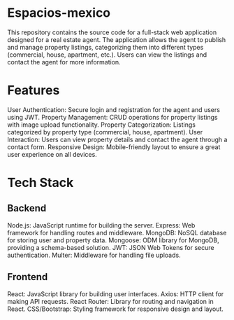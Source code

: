 # Espacios-mexico
This repository contains the source code for a full-stack web application designed for a real estate agent. The application allows the agent to publish and manage property listings, categorizing them into different types (commercial, house, apartment, etc.). Users can view the listings and contact the agent for more information.

# Features 
User Authentication: Secure login and registration for the agent and users using JWT.
Property Management: CRUD operations for property listings with image upload functionality.
Property Categorization: Listings categorized by property type (commercial, house, apartment).
User Interaction: Users can view property details and contact the agent through a contact form.
Responsive Design: Mobile-friendly layout to ensure a great user experience on all devices.

# Tech Stack
## Backend
Node.js: JavaScript runtime for building the server.
Express: Web framework for handling routes and middleware.
MongoDB: NoSQL database for storing user and property data.
Mongoose: ODM library for MongoDB, providing a schema-based solution.
JWT: JSON Web Tokens for secure authentication.
Multer: Middleware for handling file uploads.
## Frontend
React: JavaScript library for building user interfaces.
Axios: HTTP client for making API requests.
React Router: Library for routing and navigation in React.
CSS/Bootstrap: Styling framework for responsive design and layout.
